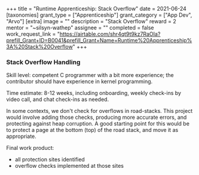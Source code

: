 +++
title = "Runtime Apprenticeship: Stack Overflow"
date = 2021-06-24
[taxonomies]
grant_type = ["Apprenticeship"]
grant_category = ["App Dev", "Arvo"]
[extra]
image = ""
description = "Stack Overflow"
reward = 2
mentor = "~silsyn-wathep"
assignee = ""
completed = false
work_request_link = "https://airtable.com/shr4qt9t9kz7RaOIa?prefill_Grant+ID=B0041&prefill_Grant+Name=Runtime%20Apprenticeship%3A%20Stack%20Overflow"
+++

### Stack Overflow Handling

Skill level: competent C programmer with a bit more experience; the contributor should have experience in kernel programming.

Time estimate: 8-12 weeks, including onboarding, weekly check-ins by video call, and chat check-ins as needed.

In some contexts, we don't check for overflows in road-stacks. This project would involve adding those checks, producing more accurate errors, and protecting against heap corruption.
A good starting point for this would be to protect a page at the bottom (top) of the road stack, and move it as appropriate.

Final work product:

- all protection sites identified
- overflow checks implemented at those sites
